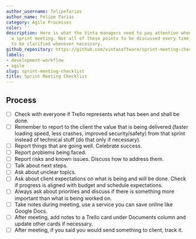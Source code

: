 ```yaml
---
author_username: felipefarias
author_name: Felipe Farias
category: Agile Processes
color: ''
description: Here is what the Vinta managers need to pay attention when they are running
  a sprint meeting. Not all of these points to be discussed every time, but they need
  to be clarified whenever necessary.
github_repository: https://github.com/vintasoftware/sprint-meeting-checklist
labels:
- development-workflow
- agile
slug: sprint-meeting-checklist
title: Sprint Meeting Checklist
---
```

## Process
- [ ] Check with everyone if Trello represents what has been and shall be done.
- [ ] Remember to report to the client the value that is being delivered (faster loading speed, less crashes, improved security/safety) from that sprint instead of technical stuff (do that only if necessary).
- [ ] Report things that are going well. Celebrate success.
- [ ] Report problems being faced.
- [ ] Report risks and known issues. Discuss how to address them.
- [ ] Talk about next steps.
- [ ] Ask about unclear topics. 
- [ ] Ask about client expectations on what is being and will be done. Check if progress is aligned with budget and schedule expectations.
- [ ] Always ask about priorities and discuss if there is something more important than what is being worked on. 
- [ ] Take notes during meeting, use a service you can save online like Google Docs.
- [ ] After meeting, add notes to a Trello card under  Documents column and update other cards if necessary.
- [ ] After meeting, if you said you would send something to client, track it.
